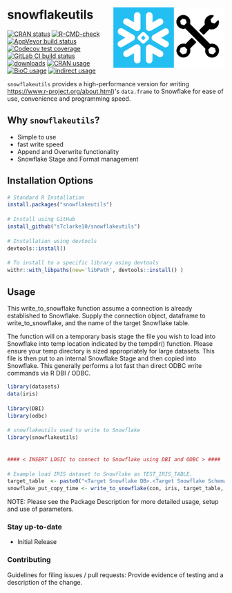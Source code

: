 
# snowflakeutils <a href="https://github/s7clarke10/snowflakeutils"><img src="https://raw.githubusercontent.com/s7clarke10/snowflakeutils/master/.graphics/logo.png" align="right" height="140" /></a>

<!-- badges: start -->
[![CRAN status](https://cranchecks.info/badges/flavor/release/snowflakeutils)](https://cran.r-project.org/web/checks/check_results_snowflakeutils.html)
[![R-CMD-check](https://github.com/s7clarke10/snowflakeutils/workflows/R-CMD-check/badge.svg)](https://github.com/s7clarke10/snowflakeutils/actions)
[![AppVeyor build status](https://ci.appveyor.com/api/projects/status/kayjdh5qtgymhoxr/branch/master?svg=true)](https://ci.appveyor.com/project/s7clarke10/snowflakeutils)
[![Codecov test coverage](https://codecov.io/github/s7clarke10/snowflakeutils/coverage.svg?branch=master)](https://codecov.io/github/s7clarke10/snowflakeutils?branch=master)
[![GitLab CI build status](https://gitlab.com/s7clarke10/snowflakeutils/badges/master/pipeline.svg)](https://gitlab.com/s7clarke10/snowflakeutils/-/pipelines)
[![downloads](https://cranlogs.r-pkg.org/badges/snowflakeutils)](https://www.rdocumentation.org/trends)
[![CRAN usage](https://jangorecki.gitlab.io/rdeps/snowflakeutils/CRAN_usage.svg?sanitize=true)](https://gitlab.com/jangorecki/rdeps)
[![BioC usage](https://jangorecki.gitlab.io/rdeps/snowflakeutils/BioC_usage.svg?sanitize=true)](https://gitlab.com/jangorecki/rdeps)
[![indirect usage](https://jangorecki.gitlab.io/rdeps/snowflakeutils/indirect_usage.svg?sanitize=true)](https://gitlab.com/jangorecki/rdeps)
<!-- badges: end -->

`snowflakeutils` provides a high-performance version for writing https://www.r-project.org/about.html)'s `data.frame` to Snowflake for ease of use, convenience and programming speed.

## Why `snowflakeutils`?

* Simple to use
* fast write speed
* Append and Overwrite functionality
* Snowflake Stage and Format management

## Installation Options

```r
# Standard R Installation
install.packages("snowflakeutils")

# Install using GitHub
install_github("s7clarke10/snowflakeutils")

# Installation using devtools
devtools::install()

# To install to a specific library using devtools
withr::with_libpaths(new='libPath', devtools::install() )
```

## Usage

This write_to_snowflake function assume a connection is already established to Snowflake. Supply the connection object, dataframe to write_to_snowflake, and the name of the target Snowflake table.

The function will on a temporary basis stage the file you wish to load into Snowflake into temp location indicated by the tempdir() function. Please ensure your temp directory is sized appropriately for large datasets.
This file is then put to an internal Snowflake Stage and then copied into Snowflake. This generally performs a lot fast than direct ODBC write commands via R DBI / ODBC.

```r
library(datasets)
data(iris)

library(DBI)
library(odbc)

# snowflakeutils used to write to Snowflake
library(snowflakeutils)


#### < INSERT LOGIC to connect to Snowflake using DBI and ODBC > ####

# Example load IRIS dataset to Snowflake as TEST_IRIS_TABLE.
target_table  <- paste0("<Target Snowflake DB>.<Target Snowflake Schema>.TEST_IRIS_TABLE")
snowflake_put_copy_time <- write_to_snowflake(con, iris, target_table, overwrite=TRUE, print_messages = TRUE)
```

NOTE: Please see the Package Description for more detailed usage, setup and use of parameters.

### Stay up-to-date

- Initial Release

### Contributing

Guidelines for filing issues / pull requests: Provide evidence of testing and a description of the change.